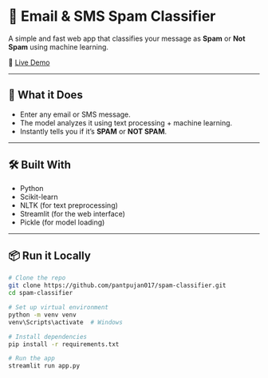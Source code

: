 # 📧 Email & SMS Spam Classifier

A simple and fast web app that classifies your message as **Spam** or **Not Spam** using machine learning.

🔗 [Live Demo](https://email-spam-classifier-sms-spam-classifier-xursftokpdenkygtwdkl.streamlit.app/)

---

## 🚀 What it Does

- Enter any email or SMS message.
- The model analyzes it using text processing + machine learning.
- Instantly tells you if it’s **SPAM** or **NOT SPAM**.

---

## 🛠️ Built With

- Python
- Scikit-learn
- NLTK (for text preprocessing)
- Streamlit (for the web interface)
- Pickle (for model loading)

---

## 📦 Run it Locally

```bash
# Clone the repo
git clone https://github.com/pantpujan017/spam-classifier.git
cd spam-classifier

# Set up virtual environment
python -m venv venv
venv\Scripts\activate  # Windows

# Install dependencies
pip install -r requirements.txt

# Run the app
streamlit run app.py
